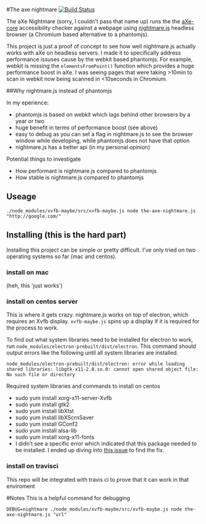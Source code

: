 #The axe nightmare
[![Build Status](https://travis-ci.org/mfairchild365/the-axe-nightmare.svg?branch=master)](https://travis-ci.org/mfairchild365/the-axe-nightmare)

The aXe Nightmare (sorry, I couldn't pass that name up) runs the the [aXe-core](https://github.com/dequelabs/axe-core) accessibility checker against a webpage using [nightmare.js](https://github.com/segmentio/nightmare) headless browser (a Chromium based alternative to a phantomjs).

This project is just a proof of concept to see how well nightmare.js actually works with aXe on headless servers. I made it to specifically address performance issuses cause by the webkit based phantomjs. For example, webkit is missing the `elementsFromPoint()` function which provides a huge performance boost in aXe. I was seeing pages that were taking >10min to scan in webkit now being scanned in <10seconds in Chromium.

##Why nightmare.js instead of phantomjs

In my eperience:
* phantomjs is based on webkit which lags behind other browsers by a year or two
* huge benefit in terms of performance boost (see above)
* easy to debug as you can set a flag in nightmare.js to see the browser window while developing, while phantomjs does not have that option
* nightmare.js has a better api (in my personal opinion)

Potential things to investigate
* How performant is nightmare.js compared to phantomjs
* How stable is nightmare.js compared to phantomjs

## Useage
```
./node_modules/xvfb-maybe/src/xvfb-maybe.js node the-axe-nightmare.js "http://google.com/"
```

## Installing (this is the hard part)
Installing this project can be simple or pretty difficult. I've only tried on two operating systems so far (mac and centos).

### install on mac
(heh, this 'just works')

### install on centos server
This is where it gets crazy. nightmare.js works on top of electron, which requires an Xvfb display. `xvfb-maybe.js` spins up a display if it is required for the process to work.

To find out what system libraries need to be installed for electron to work, run `node_modules/electron-prebuilt/dist/electron`. This command should output errors like the following until all system libraries are installed. 

```
node_modules/electron-prebuilt/dist/electron: error while loading shared libraries: libgtk-x11-2.0.so.0: cannot open shared object file: No such file or directory
```

Required system libraries and commands to install on centos
* sudo yum install xorg-x11-server-Xvfb
* sudo yum install gtk2
* sudo yum install libXtst
* sudo yum install libXScrnSaver
* sudo yum install GConf2
* sudo yum install alsa-lib
* sudo yum install xorg-x11-fonts
 * I didn’t see a specific error which indicated that this package needed to be installed. I ended up diving into [this issue](https://github.com/segmentio/nightmare/issues/224) to find the fix.

### install on travisci
This repo will be integrated with travis ci to prove that it can work in that enviroment

#Notes
This is a helpful command for debugging

```
DEBUG=nightmare ./node_modules/xvfb-maybe/src/xvfb-maybe.js node the-axe-nightmare.js "url"
```
